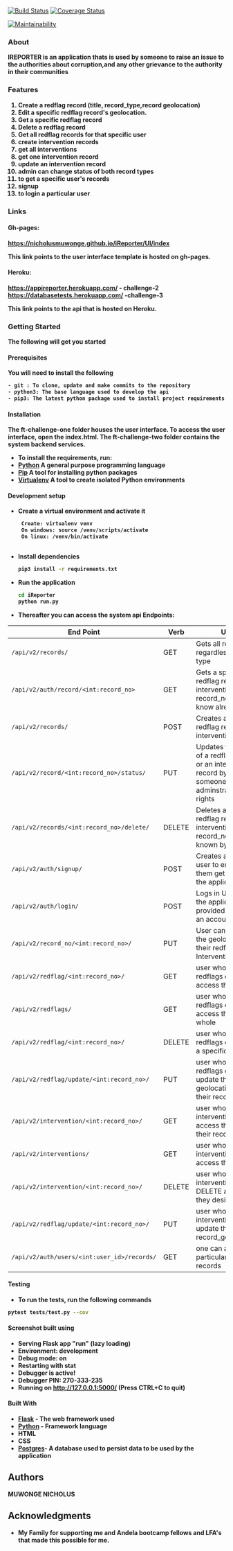 [![Build Status](https://travis-ci.com/NicholusMuwonge/iReporter.svg?branch=ft-challenge-three)](https://travis-ci.com/NicholusMuwonge/iReporter)
[![Coverage Status](https://coveralls.io/repos/github/NicholusMuwonge/iReporter/badge.svg?branch=ft-challenge-three&service)](https://coveralls.io/github/NicholusMuwonge/iReporter?branch=ft-challenge-three)

[![Maintainability](https://api.codeclimate.com/v1/badges/95c6a67ee8716ddebf6b/maintainability)](https://codeclimate.com/github/NicholusMuwonge/iReporter/maintainability)




### About
<strong>IREPORTER<strong> is an application thats is used by someone to raise an issue to the authorities about corruption,and any other grievance to the authority in their communities

### Features
1. Create a redflag record (title, record_type,record geolocation)
2. Edit a specific redflag record's geolocation.
3. Get a specific redflag record
4. Delete a redflag record
5. Get all redflag records for that specific user
6. create intervention records 
7. get all interventions
8. get one intervention record
9. update an intervention record
10. admin can change status of both record types
11. to get a specific user's records
12. signup
13. to login a particular user



### Links

#### Gh-pages:  
https://nicholusmuwonge.github.io/iReporter/UI/index

This link points to the user interface template is hosted on gh-pages.

#### Heroku:    
https://appireporter.herokuapp.com/ - challenge-2
https://databasetests.herokuapp.com/ -challenge-3

This link points to the api that is hosted on Heroku.

### Getting Started 
The following will get you started
#### Prerequisites
You will need to install the following

```bash
- git : To clone, update and make commits to the repository
- python3: The base language used to develop the api
- pip3: The latest python package used to install project requirements
```
#### Installation
The ft-challenge-one folder houses the user interface. To access the user interface, open the index.html.
The ft-challenge-two folder contains the system backend services.
- To install the requirements, run:
- [Python](https://www.python.org/) A general purpose programming language
- [Pip](https://pypi.org/project/pip/) A tool for installing python packages
- [Virtualenv](https://virtualenv.pypa.io/en/stable/)  A tool to create isolated Python environments


#### Development setup
- Create a virtual environment and activate it
    ```bash
     Create: virtualenv venv
     On windows: source /venv/scripts/activate
     On linux: /venv/bin/activate
     
    ```
- Install dependencies 
    ```bash
    pip3 install -r requirements.txt
    ```
- Run the application
    ```bash
    cd iReporter
    python run.py
    ```
- Thereafter you can access the system api Endpoints:

| End Point                                           | Verb |Use                                       |
| ----------------------------------------------------|------|------------------------------------------|
|`/api/v2/records/`                                   |GET   |Gets all records  regardless the type                |
|`/api/v2/auth/record/<int:record_no>`                    |GET   |Gets a specific redflag record  or intervention whose record_no they know already          |
|`/api/v2/records/`                                   |POST  |Creates a new redflag record or intervention record              |
|`/api/v2/record/<int:record_no>/status/`             |PUT   |Updates the status of a redflag record or an intervention record by someone with adminstration rights   |
|`/api/v2/records/<int:record_no>/delete/`            |DELETE|Deletes a specific redflag record or intervention whose record_no is well known by the user        |
|`/api/v2/auth/signup/`                               |POST  | Creates a new user to enable them get access to the application|
|`/api/v2/auth/login/`                                |POST  | Logs in User into the application provided they got an account already |
|`/api/v2/record_no/<int:record_no>/`                 |PUT   | User can change the geolocation of their redflags or Interventions     |
|`/api/v2/redflag/<int:record_no>/`                   |GET   | user who created redflags can access them                              |
|`/api/v2/redflags/`                                  |GET   | user who created redflags can access them as a whole                           |
|`/api/v2/redflag/<int:record_no>/`                   |DELETE| user who created redflags can delete a specific redflag                              |
|`/api/v2/redflag/update/<int:record_no>/`            |PUT| user who created redflags can update their geolocation using their record_no|
|`/api/v2/intervention/<int:record_no>/`              |GET   | user who created interventions can access them by their record_no       |
|`/api/v2/interventions/`                             |GET   | user who created interventions can access them all                        |
|`/api/v2/intervention/<int:record_no>/`              |DELETE| user who created interventions can DELETE a record they desire            |
|`/api/v2/redflag/update/<int:record_no>/`            |PUT| user who created interventions can update their record_geolocation     |
|`/api/v2/auth/users/<int:user_id>/records/`          |GET| one can access a particular user's records    |

#### Testing

- To run the tests, run the following commands

```bash
pytest tests/test.py --cov 
```
#### Screenshot built using
* Serving Flask app "run" (lazy loading)
* Environment: development
* Debug mode: on
* Restarting with stat
* Debugger is active!
* Debugger PIN: 270-333-235
* Running on http://127.0.0.1:5000/ (Press CTRL+C to quit)


#### Built With

* [Flask](http://flask.pocoo.org/docs/1.0/) - The web framework used
* [Python](https://www.python.org/) - Framework language
* HTML
* CSS
* [Postgres](https://www.postgresql.org/)- A database used to persist data to be used by the application

## Authors

<strong> MUWONGE NICHOLUS <strong>

## Acknowledgments

* My Family for supporting me and Andela bootcamp fellows and LFA's that made this possible for me.

